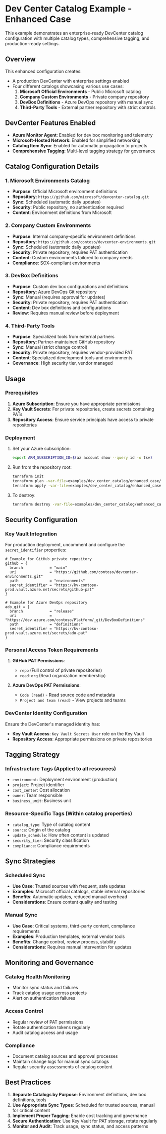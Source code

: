 # Dev Center Catalog Example - Enhanced Case

This example demonstrates an enterprise-ready DevCenter catalog configuration with multiple catalog types, comprehensive tagging, and production-ready settings.

## Overview

This enhanced configuration creates:

- A production DevCenter with enterprise settings enabled
- Four different catalogs showcasing various use cases:
  1. **Microsoft Official Environments** - Public Microsoft catalog
  2. **Company Custom Environments** - Private company repository
  3. **DevBox Definitions** - Azure DevOps repository with manual sync
  4. **Third-Party Tools** - External partner repository with strict controls

## DevCenter Features Enabled

- **Azure Monitor Agent**: Enabled for dev box monitoring and telemetry
- **Microsoft-Hosted Network**: Enabled for simplified networking
- **Catalog Item Sync**: Enabled for automatic propagation to projects
- **Comprehensive Tagging**: Multi-level tagging strategy for governance

## Catalog Configuration Details

### 1. Microsoft Environments Catalog
- **Purpose**: Official Microsoft environment definitions
- **Repository**: `https://github.com/microsoft/devcenter-catalog.git`
- **Sync**: Scheduled (automatic daily updates)
- **Security**: Public repository, no authentication required
- **Content**: Environment definitions from Microsoft

### 2. Company Custom Environments
- **Purpose**: Internal company-specific environment definitions
- **Repository**: `https://github.com/contoso/devcenter-environments.git`
- **Sync**: Scheduled (automatic daily updates)
- **Security**: Private repository, requires PAT authentication
- **Content**: Custom environments tailored to company needs
- **Compliance**: SOX-compliant environments

### 3. DevBox Definitions
- **Purpose**: Custom dev box configurations and definitions
- **Repository**: Azure DevOps Git repository
- **Sync**: Manual (requires approval for updates)
- **Security**: Private repository, requires PAT authentication
- **Content**: Dev box definitions and configurations
- **Review**: Requires manual review before deployment

### 4. Third-Party Tools
- **Purpose**: Specialized tools from external partners
- **Repository**: Partner-maintained GitHub repository
- **Sync**: Manual (strict change control)
- **Security**: Private repository, requires vendor-provided PAT
- **Content**: Specialized development tools and environments
- **Governance**: High security tier, vendor managed

## Usage

### Prerequisites

1. **Azure Subscription**: Ensure you have appropriate permissions
2. **Key Vault Secrets**: For private repositories, create secrets containing PATs
3. **Repository Access**: Ensure service principals have access to private repositories

### Deployment

1. Set your Azure subscription:
   ```bash
   export ARM_SUBSCRIPTION_ID=$(az account show --query id -o tsv)
   ```

2. Run from the repository root:
   ```bash
   terraform init
   terraform plan -var-file=examples/dev_center_catalog/enhanced_case/configuration.tfvars
   terraform apply -var-file=examples/dev_center_catalog/enhanced_case/configuration.tfvars
   ```

3. To destroy:
   ```bash
   terraform destroy -var-file=examples/dev_center_catalog/enhanced_case/configuration.tfvars
   ```

## Security Configuration

### Key Vault Integration

For production deployment, uncomment and configure the `secret_identifier` properties:

```hcl
# Example for GitHub private repository
github = {
  branch            = "main"
  uri               = "https://github.com/contoso/devcenter-environments.git"
  path              = "environments"
  secret_identifier = "https://kv-contoso-prod.vault.azure.net/secrets/github-pat"
}

# Example for Azure DevOps repository
ado_git = {
  branch            = "release"
  uri               = "https://dev.azure.com/contoso/Platform/_git/DevBoxDefinitions"
  path              = "definitions"
  secret_identifier = "https://kv-contoso-prod.vault.azure.net/secrets/ado-pat"
}
```

### Personal Access Token Requirements

1. **GitHub PAT Permissions**:
   - `repo` (Full control of private repositories)
   - `read:org` (Read organization membership)

2. **Azure DevOps PAT Permissions**:
   - `Code (read)` - Read source code and metadata
   - `Project and team (read)` - View projects and teams

### DevCenter Identity Configuration

Ensure the DevCenter's managed identity has:
- **Key Vault Access**: `Key Vault Secrets User` role on the Key Vault
- **Repository Access**: Appropriate permissions on private repositories

## Tagging Strategy

### Infrastructure Tags (Applied to all resources)
- `environment`: Deployment environment (production)
- `project`: Project identifier
- `cost_center`: Cost allocation
- `owner`: Team responsible
- `business_unit`: Business unit

### Resource-Specific Tags (Within catalog properties)
- `catalog_type`: Type of catalog content
- `source`: Origin of the catalog
- `update_schedule`: How often content is updated
- `security_tier`: Security classification
- `compliance`: Compliance requirements

## Sync Strategies

### Scheduled Sync
- **Use Case**: Trusted sources with frequent, safe updates
- **Examples**: Microsoft official catalogs, stable internal repositories
- **Benefits**: Automatic updates, reduced manual overhead
- **Considerations**: Ensure content quality and testing

### Manual Sync
- **Use Case**: Critical systems, third-party content, compliance requirements
- **Examples**: Production templates, external vendor tools
- **Benefits**: Change control, review process, stability
- **Considerations**: Requires manual intervention for updates

## Monitoring and Governance

### Catalog Health Monitoring
- Monitor sync status and failures
- Track catalog usage across projects
- Alert on authentication failures

### Access Control
- Regular review of PAT permissions
- Rotate authentication tokens regularly
- Audit catalog access and usage

### Compliance
- Document catalog sources and approval processes
- Maintain change logs for manual sync catalogs
- Regular security assessments of catalog content

## Best Practices

1. **Separate Catalogs by Purpose**: Environment definitions, dev box definitions, tools
2. **Use Appropriate Sync Types**: Scheduled for trusted sources, manual for critical content
3. **Implement Proper Tagging**: Enable cost tracking and governance
4. **Secure Authentication**: Use Key Vault for PAT storage, rotate regularly
5. **Monitor and Audit**: Track usage, sync status, and access patterns

